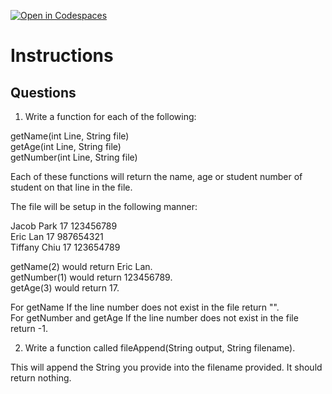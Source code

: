 [![Open in Codespaces](https://classroom.github.com/assets/launch-codespace-2972f46106e565e64193e422d61a12cf1da4916b45550586e14ef0a7c637dd04.svg)](https://classroom.github.com/open-in-codespaces?assignment_repo_id=18724013)
# Instructions  

  ## Questions

1. Write a function for each of the following:</br>

getName(int Line, String file)</br>
getAge(int Line, String file)</br>
getNumber(int Line, String file)</br>

Each of these functions will return the name, age or student number of student on that line in the file.</br>

The file will be setup in the following manner:</br>

Jacob Park 17 123456789</br>
Eric Lan 17 987654321</br>
Tiffany Chiu 17 123654789</br>

getName(2) would return Eric Lan.</br>
getNumber(1) would return 123456789.</br>
getAge(3) would return 17.</br>

For getName If the line number does not exist in the file return "".</br>
For getNumber and getAge If the line number does not exist in the file return -1.</br>

2. Write a function called fileAppend(String output, String filename).</br>

This will append the String you provide into the filename provided. It should return nothing.</br>